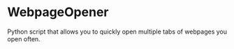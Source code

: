 # WebpageOpener
Python script that allows you to quickly open multiple tabs of webpages you open often. 
